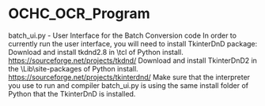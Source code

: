# OCHC_OCR_Program

batch_ui.py - User Interface for the Batch Conversion code
In order to currently run the user interface, you will need to install TkinterDnD package:
Download and install tkdnd2.8 in \tcl of Python install. https://sourceforge.net/projects/tkdnd/
Download and install TkinterDnD2 in the \Lib\site-packages of Python install. https://sourceforge.net/projects/tkinterdnd/
Make sure that the interpreter you use to run and compiler batch_ui.py is using the same install folder of Python that the TkinterDnD is installed.

